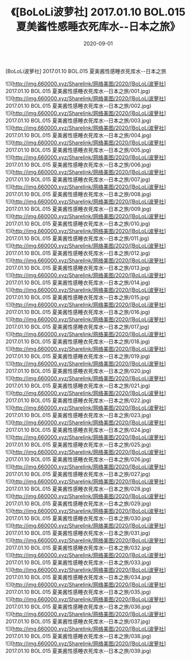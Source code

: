 ﻿---
layout: post
title:  《[BoLoLi波萝社] 2017.01.10 BOL.015 夏美酱性感睡衣死库水--日本之旅》
date:   2020-09-01
img: http://img.660000.xyz/Sharelink/网络美图/2020/[BoLoLi波萝社] 2017.01.10 BOL.015 夏美酱性感睡衣死库水--日本之旅/000.jpg
categories: [美女, 清纯, 唯美]
---

[BoLoLi波萝社] 2017.01.10 BOL.015 夏美酱性感睡衣死库水--日本之旅

  ![](http://img.660000.xyz/Sharelink/网络美图/2020/[BoLoLi波萝社] 2017.01.10 BOL.015 夏美酱性感睡衣死库水--日本之旅/001.jpg) <br> ![](http://img.660000.xyz/Sharelink/网络美图/2020/[BoLoLi波萝社] 2017.01.10 BOL.015 夏美酱性感睡衣死库水--日本之旅/002.jpg) <br> ![](http://img.660000.xyz/Sharelink/网络美图/2020/[BoLoLi波萝社] 2017.01.10 BOL.015 夏美酱性感睡衣死库水--日本之旅/003.jpg) <br> ![](http://img.660000.xyz/Sharelink/网络美图/2020/[BoLoLi波萝社] 2017.01.10 BOL.015 夏美酱性感睡衣死库水--日本之旅/004.jpg) <br> ![](http://img.660000.xyz/Sharelink/网络美图/2020/[BoLoLi波萝社] 2017.01.10 BOL.015 夏美酱性感睡衣死库水--日本之旅/005.jpg) <br> ![](http://img.660000.xyz/Sharelink/网络美图/2020/[BoLoLi波萝社] 2017.01.10 BOL.015 夏美酱性感睡衣死库水--日本之旅/006.jpg) <br> ![](http://img.660000.xyz/Sharelink/网络美图/2020/[BoLoLi波萝社] 2017.01.10 BOL.015 夏美酱性感睡衣死库水--日本之旅/007.jpg) <br> ![](http://img.660000.xyz/Sharelink/网络美图/2020/[BoLoLi波萝社] 2017.01.10 BOL.015 夏美酱性感睡衣死库水--日本之旅/008.jpg) <br> ![](http://img.660000.xyz/Sharelink/网络美图/2020/[BoLoLi波萝社] 2017.01.10 BOL.015 夏美酱性感睡衣死库水--日本之旅/009.jpg) <br> ![](http://img.660000.xyz/Sharelink/网络美图/2020/[BoLoLi波萝社] 2017.01.10 BOL.015 夏美酱性感睡衣死库水--日本之旅/010.jpg) <br> ![](http://img.660000.xyz/Sharelink/网络美图/2020/[BoLoLi波萝社] 2017.01.10 BOL.015 夏美酱性感睡衣死库水--日本之旅/011.jpg) <br> ![](http://img.660000.xyz/Sharelink/网络美图/2020/[BoLoLi波萝社] 2017.01.10 BOL.015 夏美酱性感睡衣死库水--日本之旅/012.jpg) <br> ![](http://img.660000.xyz/Sharelink/网络美图/2020/[BoLoLi波萝社] 2017.01.10 BOL.015 夏美酱性感睡衣死库水--日本之旅/013.jpg) <br> ![](http://img.660000.xyz/Sharelink/网络美图/2020/[BoLoLi波萝社] 2017.01.10 BOL.015 夏美酱性感睡衣死库水--日本之旅/014.jpg) <br> ![](http://img.660000.xyz/Sharelink/网络美图/2020/[BoLoLi波萝社] 2017.01.10 BOL.015 夏美酱性感睡衣死库水--日本之旅/015.jpg) <br> ![](http://img.660000.xyz/Sharelink/网络美图/2020/[BoLoLi波萝社] 2017.01.10 BOL.015 夏美酱性感睡衣死库水--日本之旅/016.jpg) <br> ![](http://img.660000.xyz/Sharelink/网络美图/2020/[BoLoLi波萝社] 2017.01.10 BOL.015 夏美酱性感睡衣死库水--日本之旅/017.jpg) <br> ![](http://img.660000.xyz/Sharelink/网络美图/2020/[BoLoLi波萝社] 2017.01.10 BOL.015 夏美酱性感睡衣死库水--日本之旅/018.jpg) <br> ![](http://img.660000.xyz/Sharelink/网络美图/2020/[BoLoLi波萝社] 2017.01.10 BOL.015 夏美酱性感睡衣死库水--日本之旅/019.jpg) <br> ![](http://img.660000.xyz/Sharelink/网络美图/2020/[BoLoLi波萝社] 2017.01.10 BOL.015 夏美酱性感睡衣死库水--日本之旅/020.jpg) <br> ![](http://img.660000.xyz/Sharelink/网络美图/2020/[BoLoLi波萝社] 2017.01.10 BOL.015 夏美酱性感睡衣死库水--日本之旅/021.jpg) <br> ![](http://img.660000.xyz/Sharelink/网络美图/2020/[BoLoLi波萝社] 2017.01.10 BOL.015 夏美酱性感睡衣死库水--日本之旅/022.jpg) <br> ![](http://img.660000.xyz/Sharelink/网络美图/2020/[BoLoLi波萝社] 2017.01.10 BOL.015 夏美酱性感睡衣死库水--日本之旅/023.jpg) <br> ![](http://img.660000.xyz/Sharelink/网络美图/2020/[BoLoLi波萝社] 2017.01.10 BOL.015 夏美酱性感睡衣死库水--日本之旅/024.jpg) <br> ![](http://img.660000.xyz/Sharelink/网络美图/2020/[BoLoLi波萝社] 2017.01.10 BOL.015 夏美酱性感睡衣死库水--日本之旅/025.jpg) <br> ![](http://img.660000.xyz/Sharelink/网络美图/2020/[BoLoLi波萝社] 2017.01.10 BOL.015 夏美酱性感睡衣死库水--日本之旅/026.jpg) <br> ![](http://img.660000.xyz/Sharelink/网络美图/2020/[BoLoLi波萝社] 2017.01.10 BOL.015 夏美酱性感睡衣死库水--日本之旅/027.jpg) <br> ![](http://img.660000.xyz/Sharelink/网络美图/2020/[BoLoLi波萝社] 2017.01.10 BOL.015 夏美酱性感睡衣死库水--日本之旅/028.jpg) <br> ![](http://img.660000.xyz/Sharelink/网络美图/2020/[BoLoLi波萝社] 2017.01.10 BOL.015 夏美酱性感睡衣死库水--日本之旅/029.jpg) <br> ![](http://img.660000.xyz/Sharelink/网络美图/2020/[BoLoLi波萝社] 2017.01.10 BOL.015 夏美酱性感睡衣死库水--日本之旅/030.jpg) <br> ![](http://img.660000.xyz/Sharelink/网络美图/2020/[BoLoLi波萝社] 2017.01.10 BOL.015 夏美酱性感睡衣死库水--日本之旅/031.jpg) <br> ![](http://img.660000.xyz/Sharelink/网络美图/2020/[BoLoLi波萝社] 2017.01.10 BOL.015 夏美酱性感睡衣死库水--日本之旅/032.jpg) <br> ![](http://img.660000.xyz/Sharelink/网络美图/2020/[BoLoLi波萝社] 2017.01.10 BOL.015 夏美酱性感睡衣死库水--日本之旅/033.jpg) <br> ![](http://img.660000.xyz/Sharelink/网络美图/2020/[BoLoLi波萝社] 2017.01.10 BOL.015 夏美酱性感睡衣死库水--日本之旅/034.jpg) <br> ![](http://img.660000.xyz/Sharelink/网络美图/2020/[BoLoLi波萝社] 2017.01.10 BOL.015 夏美酱性感睡衣死库水--日本之旅/035.jpg) <br> ![](http://img.660000.xyz/Sharelink/网络美图/2020/[BoLoLi波萝社] 2017.01.10 BOL.015 夏美酱性感睡衣死库水--日本之旅/036.jpg) <br> ![](http://img.660000.xyz/Sharelink/网络美图/2020/[BoLoLi波萝社] 2017.01.10 BOL.015 夏美酱性感睡衣死库水--日本之旅/037.jpg) <br> ![](http://img.660000.xyz/Sharelink/网络美图/2020/[BoLoLi波萝社] 2017.01.10 BOL.015 夏美酱性感睡衣死库水--日本之旅/038.jpg) <br> ![](http://img.660000.xyz/Sharelink/网络美图/2020/[BoLoLi波萝社] 2017.01.10 BOL.015 夏美酱性感睡衣死库水--日本之旅/039.jpg) <br>